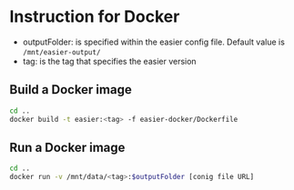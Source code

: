 # Instruction for Docker

 - outputFolder: is specified within the easier config file. Default value is `/mnt/easier-output/`
 - tag: is the tag that specifies the easier version

## Build a Docker image

```bash
cd ..
docker build -t easier:<tag> -f easier-docker/Dockerfile
```
## Run a Docker image

```bash
cd ..
docker run -v /mnt/data/<tag>:$outputFolder [conig file URL]
```
